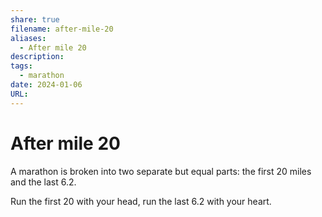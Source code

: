 ```yaml
---
share: true
filename: after-mile-20
aliases:
  - After mile 20
description: 
tags:
  - marathon
date: 2024-01-06
URL: 
---
```


# After mile 20
A marathon is broken into two separate but equal parts: the first 20 miles and the last 6.2.

Run the first 20 with your head, run the last 6.2 with your heart.